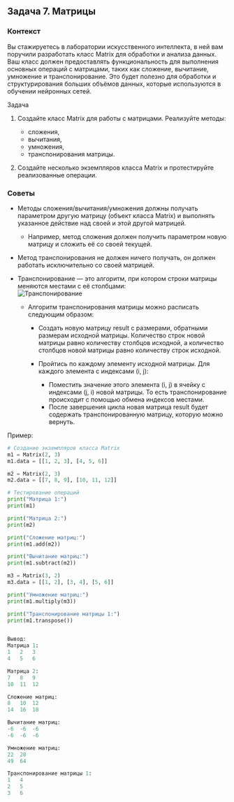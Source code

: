 ## Задача 7. Матрицы
### Контекст 
Вы стажируетесь в лаборатории искусственного интеллекта, в ней вам поручили разработать класс Matrix для обработки и анализа данных. Ваш класс должен предоставлять функциональность для выполнения основных операций с матрицами, таких как сложение, вычитание, умножение и транспонирование. Это будет полезно для обработки и структурирования больших объёмов данных, которые используются в обучении нейронных сетей.

Задача 
1) Создайте класс Matrix для работы с матрицами. 
    Реализуйте методы:
   - сложения,
   - вычитания,
   - умножения,
   - транспонирования матрицы.

2) Создайте несколько экземпляров класса Matrix и протестируйте реализованные операции.

### Советы
- Методы сложения/вычитания/умножения должны получать параметром другую матрицу (объект класса Matrix) и выполнять указанное действие над 
своей и этой другой матрицей.
  - Например, метод сложения должен получить параметром новую матрицу и сложить её со своей текущей.
- Метод транспонирования не должен ничего получать, он должен работать исключительно со своей матрицей.
- Транспонирование — это алгоритм, при котором строки матрицы меняются местами с её столбцами:  
![Транспонирование](https://api.selcdn.ru/v1/SEL_72086/prodLMS/files/share/image1_7taoc14.png)

  - Алгоритм транспонирования матрицы можно расписать следующим образом:

    - Создать новую матрицу result с размерами, обратными размерам исходной матрицы. Количество строк новой матрицы равно количеству столбцов 
    исходной, а количество столбцов новой матрицы равно количеству строк исходной.

    - Пройтись по каждому элементу исходной матрицы. Для каждого элемента с индексами (i, j):
       - Поместить значение этого элемента (i, j) в ячейку с индексами (j, i) новой матрицы. То есть транспонирование происходит с помощью 
       обмена индексов местами.
       - После завершения цикла новая матрица result будет содержать транспонированную матрицу, которую можно вернуть.


Пример:
```python
# Создание экземпляров класса Matrix
m1 = Matrix(2, 3)
m1.data = [[1, 2, 3], [4, 5, 6]]

m2 = Matrix(2, 3)
m2.data = [[7, 8, 9], [10, 11, 12]]

# Тестирование операций
print("Матрица 1:")
print(m1)

print("Матрица 2:")
print(m2)

print("Сложение матриц:")
print(m1.add(m2))

print("Вычитание матриц:")
print(m1.subtract(m2))

m3 = Matrix(3, 2)
m3.data = [[1, 2], [3, 4], [5, 6]]

print("Умножение матриц:")
print(m1.multiply(m3))

print("Транспонирование матрицы 1:")
print(m1.transpose())


Вывод:
Матрица 1:
1	2	3
4	5	6

Матрица 2:
7	8	9
10	11	12

Сложение матриц:
8	10	12
14	16	18

Вычитание матриц:
-6	-6	-6
-6	-6	-6

Умножение матриц:
22	28
49	64

Транспонирование матрицы 1:
1	4
2	5
3	6
```

